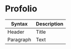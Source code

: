 # Profolio

| Syntax | Description |
| ----------- | ----------- |
| Header | Title |
| Paragraph | Text |
